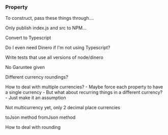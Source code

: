 ### Property

To construct, pass these things through....

Only publish index.js and src to NPM...

Convert to Typescript

Do I even need Dinero if I'm not using Typescript?

Write tests that use all versions of node/dinero

No Garuntee given

Different currency roundings?

How to deal with multiple currencies? - Maybe force each property to have a single currency - But what about recurring things in a different currency? - Just make it an assumption

Not multicurrency yet, only 2 decimal place currencies

toJson method
fromJson method

How to deal with rounding
